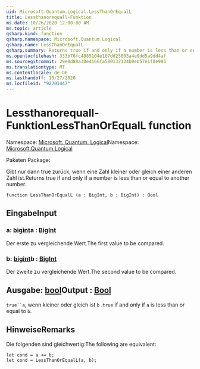 ```yaml
---
uid: Microsoft.Quantum.Logical.LessThanOrEqualL
title: Lessthanorequall-Funktion
ms.date: 10/26/2020 12:00:00 AM
ms.topic: article
qsharp.kind: function
qsharp.namespace: Microsoft.Quantum.Logical
qsharp.name: LessThanOrEqualL
qsharp.summary: Returns true if and only if a number is less than or equal to another number.
ms.openlocfilehash: 333b76fc4885104e107dd25003a4e0dd5a9dd4af
ms.sourcegitcommit: 29e0d88a30e4166fa580132124b0eb57e1f0e986
ms.translationtype: MT
ms.contentlocale: de-DE
ms.lasthandoff: 10/27/2020
ms.locfileid: "92701447"
---
```

# <a name="lessthanorequall-function"></a><span data-ttu-id="06f03-102">Lessthanorequall-Funktion</span><span class="sxs-lookup"><span data-stu-id="06f03-102">LessThanOrEqualL function</span></span>

<span data-ttu-id="06f03-103">Namespace: [Microsoft. Quantum. Logical](xref:Microsoft.Quantum.Logical)</span><span class="sxs-lookup"><span data-stu-id="06f03-103">Namespace: [Microsoft.Quantum.Logical](xref:Microsoft.Quantum.Logical)</span></span>

<span data-ttu-id="06f03-104">Paketen [](https://nuget.org/packages/)</span><span class="sxs-lookup"><span data-stu-id="06f03-104">Package: [](https://nuget.org/packages/)</span></span>


<span data-ttu-id="06f03-105">Gibt nur dann true zurück, wenn eine Zahl kleiner oder gleich einer anderen Zahl ist.</span><span class="sxs-lookup"><span data-stu-id="06f03-105">Returns true if and only if a number is less than or equal to another number.</span></span>

```qsharp
function LessThanOrEqualL (a : BigInt, b : BigInt) : Bool
```


## <a name="input"></a><span data-ttu-id="06f03-106">Eingabe</span><span class="sxs-lookup"><span data-stu-id="06f03-106">Input</span></span>

### <a name="a--bigint"></a><span data-ttu-id="06f03-107">a: [bigint](xref:microsoft.quantum.lang-ref.bigint)</span><span class="sxs-lookup"><span data-stu-id="06f03-107">a : [BigInt](xref:microsoft.quantum.lang-ref.bigint)</span></span>

<span data-ttu-id="06f03-108">Der erste zu vergleichende Wert.</span><span class="sxs-lookup"><span data-stu-id="06f03-108">The first value to be compared.</span></span>


### <a name="b--bigint"></a><span data-ttu-id="06f03-109">b: [bigint](xref:microsoft.quantum.lang-ref.bigint)</span><span class="sxs-lookup"><span data-stu-id="06f03-109">b : [BigInt](xref:microsoft.quantum.lang-ref.bigint)</span></span>

<span data-ttu-id="06f03-110">Der zweite zu vergleichende Wert.</span><span class="sxs-lookup"><span data-stu-id="06f03-110">The second value to be compared.</span></span>



## <a name="output--bool"></a><span data-ttu-id="06f03-111">Ausgabe: [bool](xref:microsoft.quantum.lang-ref.bool)</span><span class="sxs-lookup"><span data-stu-id="06f03-111">Output : [Bool](xref:microsoft.quantum.lang-ref.bool)</span></span>

<span data-ttu-id="06f03-112">`true``a`, wenn kleiner oder gleich ist `b` .</span><span class="sxs-lookup"><span data-stu-id="06f03-112">`true` if and only if `a` is less than or equal to `b`.</span></span>

## <a name="remarks"></a><span data-ttu-id="06f03-113">Hinweise</span><span class="sxs-lookup"><span data-stu-id="06f03-113">Remarks</span></span>

<span data-ttu-id="06f03-114">Die folgenden sind gleichwertig:</span><span class="sxs-lookup"><span data-stu-id="06f03-114">The following are equivalent:</span></span>

```Q#
let cond = a <= b;
let cond = LessThanOrEqualL(a, b);
```
